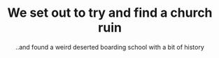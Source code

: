 ---
layout: post
title: "We set out to try and find a church ruin"
subtitle: "..and found a weird deserted boarding school with a bit of history"
tags: walk photos
---